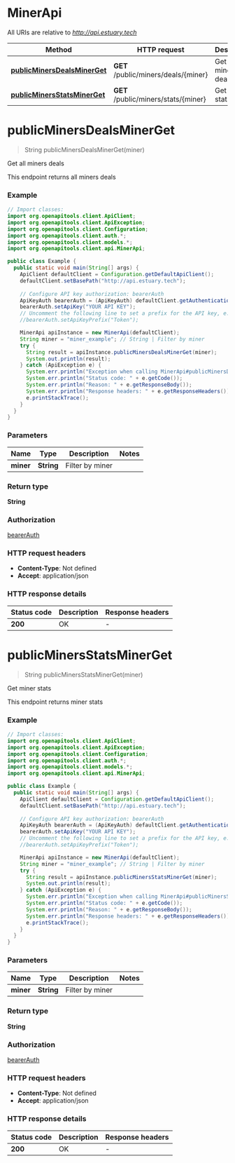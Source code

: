 # MinerApi

All URIs are relative to *http://api.estuary.tech*

| Method | HTTP request | Description |
|------------- | ------------- | -------------|
| [**publicMinersDealsMinerGet**](MinerApi.md#publicMinersDealsMinerGet) | **GET** /public/miners/deals/{miner} | Get all miners deals |
| [**publicMinersStatsMinerGet**](MinerApi.md#publicMinersStatsMinerGet) | **GET** /public/miners/stats/{miner} | Get miner stats |


<a name="publicMinersDealsMinerGet"></a>
# **publicMinersDealsMinerGet**
> String publicMinersDealsMinerGet(miner)

Get all miners deals

This endpoint returns all miners deals

### Example
```java
// Import classes:
import org.openapitools.client.ApiClient;
import org.openapitools.client.ApiException;
import org.openapitools.client.Configuration;
import org.openapitools.client.auth.*;
import org.openapitools.client.models.*;
import org.openapitools.client.api.MinerApi;

public class Example {
  public static void main(String[] args) {
    ApiClient defaultClient = Configuration.getDefaultApiClient();
    defaultClient.setBasePath("http://api.estuary.tech");
    
    // Configure API key authorization: bearerAuth
    ApiKeyAuth bearerAuth = (ApiKeyAuth) defaultClient.getAuthentication("bearerAuth");
    bearerAuth.setApiKey("YOUR API KEY");
    // Uncomment the following line to set a prefix for the API key, e.g. "Token" (defaults to null)
    //bearerAuth.setApiKeyPrefix("Token");

    MinerApi apiInstance = new MinerApi(defaultClient);
    String miner = "miner_example"; // String | Filter by miner
    try {
      String result = apiInstance.publicMinersDealsMinerGet(miner);
      System.out.println(result);
    } catch (ApiException e) {
      System.err.println("Exception when calling MinerApi#publicMinersDealsMinerGet");
      System.err.println("Status code: " + e.getCode());
      System.err.println("Reason: " + e.getResponseBody());
      System.err.println("Response headers: " + e.getResponseHeaders());
      e.printStackTrace();
    }
  }
}
```

### Parameters

| Name | Type | Description  | Notes |
|------------- | ------------- | ------------- | -------------|
| **miner** | **String**| Filter by miner | |

### Return type

**String**

### Authorization

[bearerAuth](../README.md#bearerAuth)

### HTTP request headers

 - **Content-Type**: Not defined
 - **Accept**: application/json

### HTTP response details
| Status code | Description | Response headers |
|-------------|-------------|------------------|
| **200** | OK |  -  |

<a name="publicMinersStatsMinerGet"></a>
# **publicMinersStatsMinerGet**
> String publicMinersStatsMinerGet(miner)

Get miner stats

This endpoint returns miner stats

### Example
```java
// Import classes:
import org.openapitools.client.ApiClient;
import org.openapitools.client.ApiException;
import org.openapitools.client.Configuration;
import org.openapitools.client.auth.*;
import org.openapitools.client.models.*;
import org.openapitools.client.api.MinerApi;

public class Example {
  public static void main(String[] args) {
    ApiClient defaultClient = Configuration.getDefaultApiClient();
    defaultClient.setBasePath("http://api.estuary.tech");
    
    // Configure API key authorization: bearerAuth
    ApiKeyAuth bearerAuth = (ApiKeyAuth) defaultClient.getAuthentication("bearerAuth");
    bearerAuth.setApiKey("YOUR API KEY");
    // Uncomment the following line to set a prefix for the API key, e.g. "Token" (defaults to null)
    //bearerAuth.setApiKeyPrefix("Token");

    MinerApi apiInstance = new MinerApi(defaultClient);
    String miner = "miner_example"; // String | Filter by miner
    try {
      String result = apiInstance.publicMinersStatsMinerGet(miner);
      System.out.println(result);
    } catch (ApiException e) {
      System.err.println("Exception when calling MinerApi#publicMinersStatsMinerGet");
      System.err.println("Status code: " + e.getCode());
      System.err.println("Reason: " + e.getResponseBody());
      System.err.println("Response headers: " + e.getResponseHeaders());
      e.printStackTrace();
    }
  }
}
```

### Parameters

| Name | Type | Description  | Notes |
|------------- | ------------- | ------------- | -------------|
| **miner** | **String**| Filter by miner | |

### Return type

**String**

### Authorization

[bearerAuth](../README.md#bearerAuth)

### HTTP request headers

 - **Content-Type**: Not defined
 - **Accept**: application/json

### HTTP response details
| Status code | Description | Response headers |
|-------------|-------------|------------------|
| **200** | OK |  -  |

